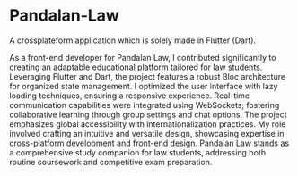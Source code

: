 # Pandalan-Law
A crossplateform application which is solely made in Flutter (Dart).

As a front-end developer for Pandalan Law, I contributed significantly to creating an adaptable educational platform tailored for law students. Leveraging Flutter and Dart, the project features a robust Bloc architecture for organized state management. I optimized the user interface with lazy loading techniques, ensuring a responsive experience. Real-time communication capabilities were integrated using WebSockets, fostering collaborative learning through group settings and chat options. The project emphasizes global accessibility with internationalization practices. My role involved crafting an intuitive and versatile design, showcasing expertise in cross-platform development and front-end design. Pandalan Law stands as a comprehensive study companion for law students, addressing both routine coursework and competitive exam preparation.
